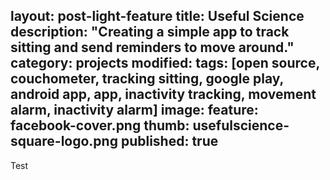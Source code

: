 layout: post-light-feature
title: Useful Science
description: "Creating a simple app to track sitting and send reminders to move around."
category: projects
modified:
tags: [open source, couchometer, tracking sitting, google play, android app, app, inactivity tracking, movement alarm, inactivity alarm]
image:
  feature: facebook-cover.png
  thumb: usefulscience-square-logo.png
published: true
---

Test
